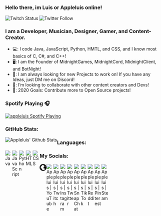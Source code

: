 ### Hello there, im Luis or Appleluis online!

![Twitch Status](https://img.shields.io/twitch/status/appleluis27?color=55FFFF&logo=Twitch&style=for-the-badge)
![Twitter Follow](https://img.shields.io/twitter/follow/appleluis07?color=00FFFF&label=Follow&logo=Twitter&style=for-the-badge)

### I am a Developer, Musician, Designer, Gamer, and Content-Creator. 
- 💻: I code Java, JavaScript, Python, HMTL, and CSS, and I know most basics of C, C#, and C++!
- 🖥: I am the Founder of MidnightGames, MidnightCord, MidnightClient, and BotNight!
- 🌱: I am always looking for new Projects to work on! If you have any Ideas, just DM me on Discord!
- 👯: I’m looking to collaborate with other content creators and Devs!
- 🥅: 2020 Goals: Contribute more to Open Source projects!

### Spotify Playing 🎧

[<img src="https://now-playing-luis.erdmann07.vercel.app/api/spotify-playing" alt="appleluis Spotify Playing" width="350" />](https://open.spotify.com/user/luis.erdmann07)

### GitHub Stats:

<img align="left" alt="Appleluis' Github Stats" src="https://github-readme-stats.appleluis.vercel.app/api?username=appleluis&show_icons=true&hide_border=true" />

### Languages:

[<img align="left" alt="Java" width="22px" src="https://raw.githubusercontent.com/iconic/open-iconic/master/svg/java.svg" />][java]
[<img align="left" alt="JavaScript" width="22px" src="https://raw.githubusercontent.com/iconic/open-iconic/master/svg/javascript.svg" />][javascript]
[<img align="left" alt="Python" width="22px" src="https://raw.githubusercontent.com/iconic/open-iconic/master/svg/python.svg" />][python]
[<img align="left" alt="HTML" width="22px" src="https://raw.githubusercontent.com/iconic/open-iconic/master/svg/html.svg" />][html]
[<img align="left" alt="CSS" width="22px" src="https://raw.githubusercontent.com/iconic/open-iconic/master/svg/CSS.svg" />][css]

### My Socials:

[<img align="left" alt="Appleluis.crd.co" width="22px" src="https://raw.githubusercontent.com/iconic/open-iconic/master/svg/globe.svg" />][website]
[<img align="left" alt="Appleluis | YouTube" width="22px" src="https://cdn.jsdelivr.net/npm/simple-icons@v3/icons/youtube.svg" />][youtube]
[<img align="left" alt="Appleluis | Twitch" width="22px" src="https://cdn.jsdelivr.net/npm/simple-icons@v3/icons/twitch.svg" />][twitch]
[<img align="left" alt="Appleluis | Instagram" width="22px" src="https://cdn.jsdelivr.net/npm/simple-icons@v3/icons/instagram.svg" />][instagram]
[<img align="left" alt="Appleluis | Twitter" width="22px" src="https://cdn.jsdelivr.net/npm/simple-icons@v3/icons/twitter.svg" />][twitter]
[<img align="left" alt="Appleluis | SnapChat" width="22px" src="https://cdn.jsdelivr.net/npm/simple-icons@v3/icons/snapchat.svg" />][snapchat]
[<img align="left" alt="Appleluis | TikTok" width="22px" src="https://cdn.jsdelivr.net/npm/simple-icons@v3/icons/tiktok.svg" />][tiktok]
[<img align="left" alt="Appleluis | Reddit" width="22px" src="https://cdn.jsdelivr.net/npm/simple-icons@v3/icons/reddit.svg" />][reddit]
[<img align="left" alt="Appleluis | Pinterest" width="22px" src="https://cdn.jsdelivr.net/npm/simple-icons@v3/icons/pinterest.svg" />][pinterest]
[<img align="left" alt="Appleluis | Steam" width="22px" src="https://cdn.jsdelivr.net/npm/simple-icons@v3/icons/steam.svg" />][steam]

<br />

[java]: https://en.wikipedia.org/wiki/Java
[javascript]: https://en.wikipedia.org/wiki/JavaScript
[python]: https://en.wikipedia.org/wiki/Python_(programming_language)
[html]: https://en.wikipedia.org/wiki/HTML
[css]: https://en.wikipedia.org/wiki/CSS

<br />

[website]: https://appleluis.crd.co/
[youtube]: https://www.youtube.com/channel/UCOS-lnwFFnpUz-U6JO5ko7g/
[twitch]: https://twitch.tv/appleluis27/
[instagram]: https://www.instagram.com/appleluis07/
[twitter]: https://twitter.com/appleluis07/
[snapchat]: https://www.snapchat.com/add/appleluis27/
[tiktok]: https://www.tiktok.com/@appleluis27/
[reddit]: https://www.reddit.com/user/appleluis
[pinterest]: https://www.pinterest.de/appleluis27/
[steam]: https://steamcommunity.com/id/appleluis/
